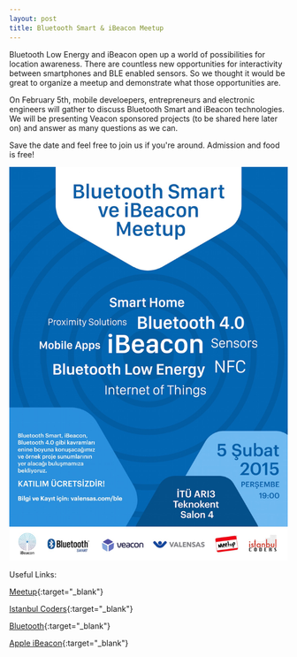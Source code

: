 ```yaml
---
layout: post
title: Bluetooth Smart & iBeacon Meetup
---
```

Bluetooth Low Energy and iBeacon open up a world of possibilities for location awareness. There are countless new opportunities for interactivity between smartphones and BLE enabled sensors. So we thought it would be great to organize a meetup and demonstrate what those opportunities are.

On February 5th, mobile develoepers, entrepreneurs and electronic engineers will gather to discuss Bluetooth Smart and iBeacon technologies. We will be presenting Veacon sponsored projects (to be shared here later on) and answer as many questions as we can.

Save the date and feel free to join us if you're around. Admission and food is free!

![image](https://raw.githubusercontent.com/Valensas/veacon.com/gh-pages/blog_images/BLE_Poster.jpg)

Useful Links:

[Meetup](http://www.meetup.com/Istanbul-Hackers/events/216633912){:target="_blank"}

[Istanbul Coders](http://www.istanbulcoders.org){:target="_blank"}

[Bluetooth](http://www.bluetooth.com){:target="_blank"}

[Apple iBeacon](http://developer.apple.com/ibeacon/){:target="_blank"}






